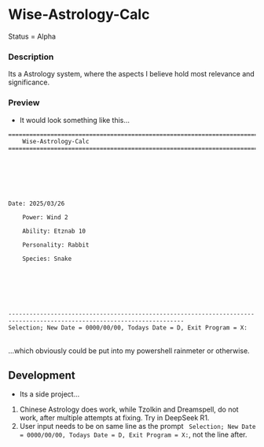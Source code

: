 # Wise-Astrology-Calc
Status = Alpha

### Description
Its a Astrology system, where the aspects I believe hold most relevance and significance.

### Preview
- It would look something like this...
```
========================================================================================================================
    Wise-Astrology-Calc
========================================================================================================================







Date: 2025/03/26

    Power: Wind 2

    Ability: Etznab 10

    Personality: Rabbit

    Species: Snake







------------------------------------------------------------------------------------------------------------------------
Selection; New Date = 0000/00/00, Todays Date = D, Exit Program = X:

```
<br>...which obviously could be put into my powershell rainmeter or otherwise.

## Development
- Its a side project...
1. Chinese Astrology does work, while Tzolkin and Dreamspell, do not work, after multiple attempts at fixing. Try in DeepSeek R1.
2. User input needs to be on same line as the prompt ` Selection; New Date = 0000/00/00, Todays Date = D, Exit Program = X:`, not the line after.
